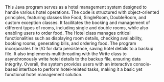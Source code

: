 This Java program serves as a hotel management system designed to handle various hotel operations. The code is structured with object-oriented principles, featuring classes like Food, SingleRoom, DoubleRoom, and custom exception classes. It facilitates the booking and management of different types of rooms, including single and double rooms, while also enabling users to order food. The Hotel class manages critical functionalities such as displaying room details, checking availability, booking rooms, generating bills, and ordering food. The program incorporates file I/O for data persistence, saving hotel details to a backup file. It also implements multithreading with the Write class to asynchronously write hotel details to the backup file, ensuring data integrity. Overall, the system provides users with an interactive console-based interface to perform hotel-related tasks, making it a basic yet functional hotel management solution.
